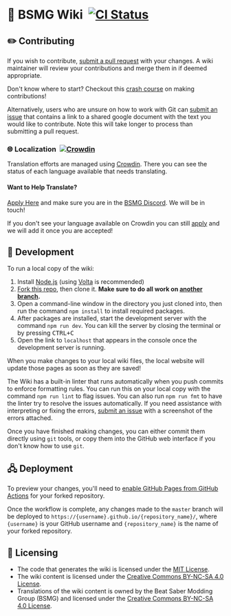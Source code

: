 # 📖 BSMG Wiki &nbsp;[![CI Status](https://github.com/bsmg/wiki/workflows/Wiki%20CI/badge.svg)](https://github.com/bsmg/wiki/actions)

## ✏️ Contributing

If you wish to contribute, [submit a pull request](https://github.com/bsmg/wiki/pulls) with your changes. A wiki maintainer will review your contributions and merge them in if deemed appropriate.

Don't know where to start? Checkout this [crash course](https://docs.google.com/document/d/1r6IP6l3uo8rc__GxfLkpaToxheeXotdYaKEj3oWB2js/edit?usp=sharing) on making contributions!

Alternatively, users who are unsure on how to work with Git can [submit an issue](https://github.com/bsmg/wiki/issues) that contains a link to a shared google document with the text you would like to contribute. Note this will take longer to process than submitting a pull request.

### 🌐 Localization &nbsp;[![Crowdin](https://badges.crowdin.net/bsmg-wiki/localized.svg)](https://crowdin.com/project/bsmg-wiki)

Translation efforts are managed using [Crowdin](https://crowdin.com/project/bsmg-wiki).
There you can see the status of each language available that needs translating.

#### Want to Help Translate?

[Apply Here](https://forms.gle/e3BqA3poMjESARe76) and make sure you are in the [BSMG Discord](https://discord.gg/beatsabermods). We will be in touch!

If you don't see your language available on Crowdin you can still [apply](https://forms.gle/e3BqA3poMjESARe76) and we will add it once you are accepted!

## 🧪 Development

To run a local copy of the wiki:

1. Install [Node.js](https://nodejs.org/en/download/) (using [Volta](https://volta.sh/) is recommended)
2. [Fork this repo](https://guides.github.com/activities/forking/), then clone it. **Make sure to do all work on [another branch](https://help.github.com/en/github/collaborating-with-issues-and-pull-requests/creating-and-deleting-branches-within-your-repository#creating-a-branch).**
3. Open a command-line window in the directory you just cloned into, then run the command `npm install` to install required packages.
4. After packages are installed, start the development server with the command `npm run dev`. You can kill the server by closing the terminal or by pressing <kbd>CTRL+C</kbd>
5. Open the link to `localhost` that appears in the console once the development server is running.

When you make changes to your local wiki files, the local website will update those pages as soon as they are saved!

The Wiki has a built-in linter that runs automatically when you push commits to enforce formatting rules. You can run this on your local copy with the command `npm run lint` to flag issues. You can also run `npm run fmt` to have the linter try to resolve the issues automatically. If you need assistance with interpreting or fixing the errors, [submit an issue](https://github.com/bsmg/wiki/issues) with a screenshot of the errors attached.

Once you have finished making changes, you can either commit them directly using `git` tools, or copy them into the GitHub web interface if you don't know how to use `git`.

## 🖧 Deployment

To preview your changes, you'll need to [enable GitHub Pages from GitHub Actions](https://docs.github.com/en/pages/getting-started-with-github-pages/configuring-a-publishing-source-for-your-github-pages-site#publishing-with-a-custom-github-actions-workflow) for your forked repository.

Once the workflow is complete, any changes made to the `master` branch will be deployed to `https://{username}.github.io/{repository_name}/`, where `{username}` is your GitHub username and `{repository_name}` is the name of your forked repository.

## 🔐 Licensing

- The code that generates the wiki is licensed under the [MIT License](https://github.com/bsmg/wiki/blob/master/LICENSE).
- The wiki content is licensed under the [Creative Commons BY-NC-SA 4.0 License](https://github.com/bsmg/wiki/blob/master/wiki/LICENSE).
- Translations of the wiki content is owned by the Beat Saber Modding Group (BSMG) and licensed under the [Creative Commons BY-NC-SA 4.0 License](https://github.com/bsmg/wiki/blob/master/wiki/LICENSE).
